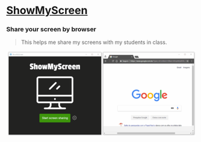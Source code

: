 # [ShowMyScreen](https://showmyscreen.github.io/)

### Share your screen by browser

> This helps me share my screens with my students in class.

![Demo](showscreen.gif)
